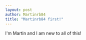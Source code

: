 ```yaml
---
layout: post
author: Martinrb84
title: "Martinrb84 first!"
---
```

I'm Martin and I am new to all of this! 
